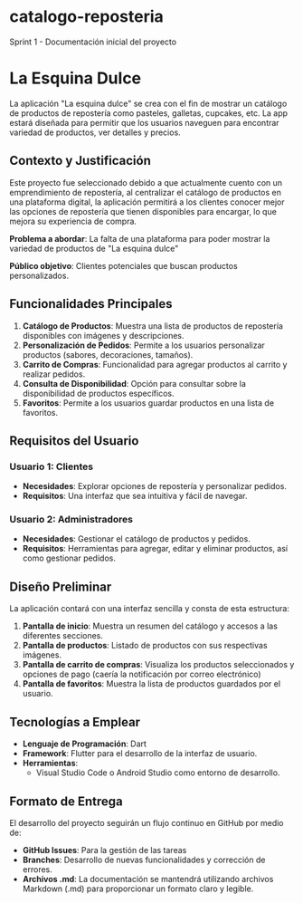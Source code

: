 # catalogo-reposteria
Sprint 1 - Documentación inicial del proyecto

# La Esquina Dulce

La aplicación "La esquina dulce" se crea con el fin de mostrar un catálogo de productos de repostería como pasteles, galletas, cupcakes, etc. La app estará diseñada para permitir que los usuarios naveguen para encontrar variedad de productos, ver detalles y precios. 

## Contexto y Justificación

Este proyecto fue seleccionado debido a que actualmente cuento con un emprendimiento de repostería, al centralizar el catálogo de productos en una plataforma digital, la aplicación permitirá a los clientes conocer mejor las opciones de repostería que tienen disponibles para encargar, lo que mejora su experiencia de compra. 

**Problema a abordar**: La falta de una plataforma para poder mostrar la variedad de productos de "La esquina dulce"

**Público objetivo**: Clientes potenciales que buscan productos personalizados.

## Funcionalidades Principales

1. **Catálogo de Productos**: Muestra una lista de productos de repostería disponibles con imágenes y descripciones.
2. **Personalización de Pedidos**: Permite a los usuarios personalizar productos (sabores, decoraciones, tamaños).
3. **Carrito de Compras**: Funcionalidad para agregar productos al carrito y realizar pedidos.
4. **Consulta de Disponibilidad**: Opción para consultar sobre la disponibilidad de productos específicos.
5. **Favoritos**: Permite a los usuarios guardar productos en una lista de favoritos.


## Requisitos del Usuario

### Usuario 1: Clientes
- **Necesidades**: Explorar opciones de repostería y personalizar pedidos.
- **Requisitos**: Una interfaz que sea intuitiva y fácil de navegar.

### Usuario 2: Administradores
- **Necesidades**: Gestionar el catálogo de productos y pedidos.
- **Requisitos**: Herramientas para agregar, editar y eliminar productos, así como gestionar pedidos.

## Diseño Preliminar

La aplicación contará con una interfaz sencilla y consta de esta estructura:

1. **Pantalla de inicio**: Muestra un resumen del catálogo y accesos a las diferentes secciones.
2. **Pantalla de productos**: Listado de productos con sus respectivas imágenes.
3. **Pantalla de carrito de compras**: Visualiza los productos seleccionados y opciones de pago (caería la notificación por correo electrónico)
4. **Pantalla de favoritos**: Muestra la lista de productos guardados por el usuario.

## Tecnologías a Emplear

- **Lenguaje de Programación**: Dart
- **Framework**: Flutter para el desarrollo de la interfaz de usuario.
- **Herramientas**:
  - Visual Studio Code o Android Studio como entorno de desarrollo.


## Formato de Entrega

El desarrollo del proyecto seguirán un flujo continuo en GitHub por medio de:

- **GitHub Issues**: Para la gestión de las tareas
- **Branches**: Desarrollo de nuevas funcionalidades y corrección de errores.
- **Archivos .md**: La documentación se mantendrá utilizando archivos Markdown (.md) para proporcionar un formato claro y legible.
